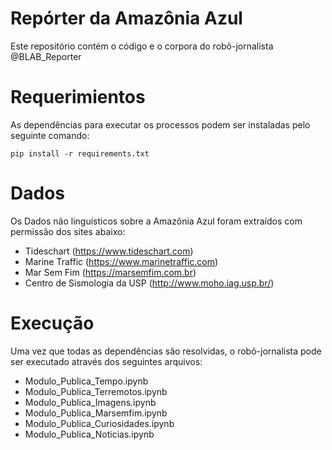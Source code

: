 # Repórter da Amazônia Azul 
Este repositório contém o código e o corpora do robô-jornalista @BLAB_Reporter

# Requerimientos
As dependências para executar os processos podem ser instaladas pelo seguinte comando:
```
pip install -r requirements.txt
```

# Dados
Os Dados não linguísticos sobre a Amazônia Azul foram extraídos com permissão dos sites abaixo:
- Tideschart (https://www.tideschart.com)
- Marine Traffic (https://www.marinetraffic.com)
- Mar Sem Fim (https://marsemfim.com.br)
- Centro de Sismologia da USP (http://www.moho.iag.usp.br/)

# Execução
Uma vez que todas as dependências são resolvidas, o robô-jornalista pode ser executado através dos seguintes arquivos:
- Modulo_Publica_Tempo.ipynb
- Modulo_Publica_Terremotos.ipynb
- Modulo_Publica_Imagens.ipynb
- Modulo_Publica_Marsemfim.ipynb
- Modulo_Publica_Curiosidades.ipynb
- Modulo_Publica_Noticias.ipynb
